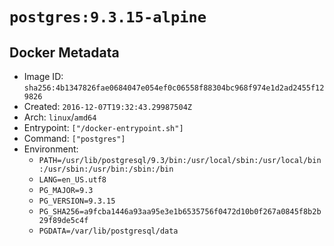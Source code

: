 # `postgres:9.3.15-alpine`

## Docker Metadata

- Image ID: `sha256:4b1347826fae0684047e054ef0c06558f88304bc968f974e1d2ad2455f129826`
- Created: `2016-12-07T19:32:43.29987504Z`
- Arch: `linux`/`amd64`
- Entrypoint: `["/docker-entrypoint.sh"]`
- Command: `["postgres"]`
- Environment:
  - `PATH=/usr/lib/postgresql/9.3/bin:/usr/local/sbin:/usr/local/bin:/usr/sbin:/usr/bin:/sbin:/bin`
  - `LANG=en_US.utf8`
  - `PG_MAJOR=9.3`
  - `PG_VERSION=9.3.15`
  - `PG_SHA256=a9fcba1446a93aa95e3e1b6535756f0472d10b0f267a0845f8b2b29f89de5c4f`
  - `PGDATA=/var/lib/postgresql/data`
